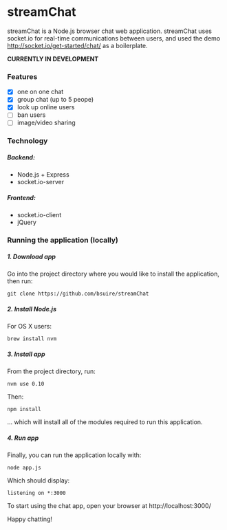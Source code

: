 streamChat
==========

streamChat is a Node.js browser chat web application.
streamChat uses socket.io for real-time communications between users, and used the demo http://socket.io/get-started/chat/ as a boilerplate.

**CURRENTLY IN DEVELOPMENT**

### Features
 - [x] one on one chat
 - [x] group chat (up to 5 peope)
 - [x] look up online users
 - [ ] ban users
 - [ ] image/video sharing

### Technology

##### Backend:
  - Node.js + Express
  - socket.io-server
  
##### Frontend:
  - socket.io-client
  - jQuery


### Running the application (locally)

##### 1. Download app

Go into the project directory where you would like to install the application, then run:
```
git clone https://github.com/bsuire/streamChat
```

##### 2. Install Node.js

For OS X users:
```
brew install nvm
```

##### 3. Install app

From the project directory, run:
```
nvm use 0.10
```
Then:

```
npm install
```
... which will install all of the modules required to run this application.

##### 4. Run app

Finally, you can run the application locally with:
```
node app.js
```
Which should display:
```
listening on *:3000
```
To start using the chat app, open your browser at http://localhost:3000/

Happy chatting!





